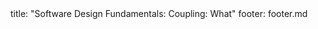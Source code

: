 <frontmatter>
title: "Software Design Fundamentals: Coupling: What"
footer: footer.md
</frontmatter>

<include src="unit-inPage-asFlat.md" boilerplate />